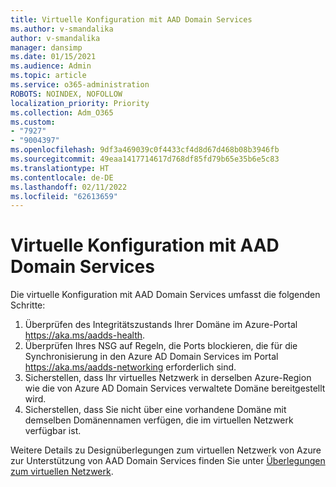 ```yaml
---
title: Virtuelle Konfiguration mit AAD Domain Services
ms.author: v-smandalika
author: v-smandalika
manager: dansimp
ms.date: 01/15/2021
ms.audience: Admin
ms.topic: article
ms.service: o365-administration
ROBOTS: NOINDEX, NOFOLLOW
localization_priority: Priority
ms.collection: Adm_O365
ms.custom:
- "7927"
- "9004397"
ms.openlocfilehash: 9df3a469039c0f4433cf4d8d67d468b08b3946fb
ms.sourcegitcommit: 49eaa1417714617d768df85fd79b65e35b6e5c83
ms.translationtype: HT
ms.contentlocale: de-DE
ms.lasthandoff: 02/11/2022
ms.locfileid: "62613659"
---
```

# <a name="virtual-configuration-with-aad-domain-services"></a>Virtuelle Konfiguration mit AAD Domain Services

Die virtuelle Konfiguration mit AAD Domain Services umfasst die folgenden Schritte: 

1. Überprüfen des Integritätszustands Ihrer Domäne im Azure-Portal https://aka.ms/aadds-health.
2. Überprüfen Ihres NSG auf Regeln, die Ports blockieren, die für die Synchronisierung in den Azure AD Domain Services im Portal https://aka.ms/aadds-networking erforderlich sind.
3. Sicherstellen, dass Ihr virtuelles Netzwerk in derselben Azure-Region wie die von Azure AD Domain Services verwaltete Domäne bereitgestellt wird.
4. Sicherstellen, dass Sie nicht über eine vorhandene Domäne mit demselben Domänennamen verfügen, die im virtuellen Netzwerk verfügbar ist.

Weitere Details zu Designüberlegungen zum virtuellen Netzwerk von Azure zur Unterstützung von AAD Domain Services finden Sie unter [Überlegungen zum virtuellen Netzwerk](https://docs.microsoft.com/azure/active-directory-domain-services/network-considerations).

